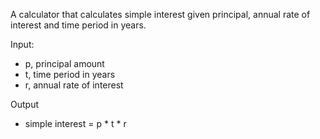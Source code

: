 A calculator that calculates simple interest given principal, annual rate of interest and time period in years.

Input:
  - p, principal amount
  - t, time period in years
  - r, annual rate of interest
  
  
Output
 - simple interest = p * t * r 
